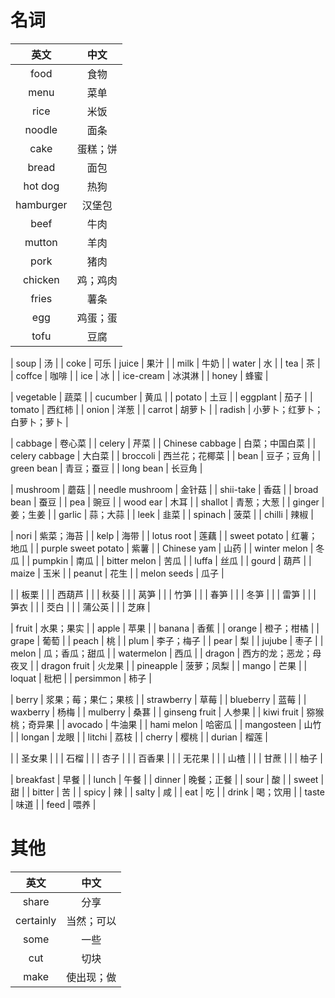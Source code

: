 # 名词
|英文|中文|
|:---:|:---:|
| food | 食物 |
| menu | 菜单 |
| rice | 米饭 |
| noodle | 面条 |
| cake | 蛋糕；饼 |
| bread | 面包 |
| hot dog | 热狗 |
| hamburger | 汉堡包 |
| beef | 牛肉 |
| mutton | 羊肉 |
| pork | 猪肉 |
| chicken | 鸡；鸡肉 |
| fries | 薯条 |
| egg | 鸡蛋；蛋 |
| tofu | 豆腐 |

| soup | 汤 |
| coke | 可乐
| juice | 果汁 | 
| milk | 牛奶 |
| water | 水 |
| tea | 茶 |
| coffce | 咖啡 |
| ice | 冰 |
| ice-cream | 冰淇淋 |
| honey | 蜂蜜 |

| vegetable | 蔬菜 |
| cucumber | 黄瓜 |
| potato | 土豆 |
| eggplant | 茄子 |
| tomato | 西红柿 |
| onion | 洋葱 |
| carrot | 胡萝卜 |
| radish | 小萝卜；红萝卜；白萝卜；萝卜 |

| cabbage | 卷心菜 |
| celery | 芹菜 |
| Chinese cabbage | 白菜；中国白菜 |
| celery cabbage | 大白菜 |
| broccoli | 西兰花；花椰菜 |
| bean | 豆子；豆角 |
| green bean | 青豆；蚕豆 |
| long bean | 长豆角 |

| mushroom | 蘑菇 | 
| needle mushroom | 金针菇 |
| shii-take | 香菇 |
| broad bean | 蚕豆 |
| pea | 豌豆 |
| wood ear | 木耳 |
| shallot | 青葱；大葱 |
| ginger | 姜；生姜 |
| garlic | 蒜；大蒜 |
| leek | 韭菜 |
| spinach | 菠菜 |
| chilli | 辣椒 |

| nori | 紫菜；海苔 |
| kelp | 海带 |
| lotus root | 莲藕 |
| sweet potato | 红薯；地瓜 |
| purple sweet potato | 紫薯 |
| Chinese yam | 山药 |
| winter melon | 冬瓜 |
| pumpkin | 南瓜 |
| bitter melon | 苦瓜 |
| luffa | 丝瓜 |
| gourd | 葫芦 |
| maize | 玉米 |
| peanut | 花生 |
| melon seeds | 瓜子 |

|  | 板栗 |
|  | 西葫芦 |
|  | 秋葵 |
|  | 莴笋 |
|  | 竹笋 |
|  | 春笋 |
|  | 冬笋 |
|  | 雷笋 |
|  | 笋衣 |
|  | 茭白 |
|  | 蒲公英 |
|  | 芝麻 |

| fruit | 水果；果实 |
| apple | 苹果 |
| banana | 香蕉 |
| orange | 橙子；柑橘 |
| grape | 葡萄 |
| peach | 桃 |
| plum | 李子；梅子 |
| pear | 梨 |
| jujube | 枣子 |
| melon | 瓜；香瓜；甜瓜 |
| watermelon | 西瓜 |
| dragon | 西方的龙；恶龙；母夜叉 |
| dragon fruit | 火龙果 |
| pineapple | 菠萝；凤梨 |
| mango | 芒果 |
| loquat | 枇杷 |
| persimmon | 柿子 |

| berry | 浆果；莓；果仁；果核 |
| strawberry | 草莓 |
| blueberry | 蓝莓 |
| waxberry | 杨梅 |
| mulberry | 桑葚 |
| ginseng fruit | 人参果 |
| kiwi fruit | 猕猴桃；奇异果 |
| avocado | 牛油果 |
| hami melon | 哈密瓜 |
| mangosteen | 山竹 |
| longan | 龙眼 |
| litchi | 荔枝 |
| cherry | 樱桃 |
| durian | 榴莲 |

|  | 圣女果 |
|  | 石榴 |
|  | 杏子 |
|  | 百香果 |
|  | 无花果 |
|  | 山楂 |
|  | 甘蔗 |
|  | 柚子 |


| breakfast | 早餐 |
| lunch | 午餐 |
| dinner | 晚餐；正餐 |
| sour | 酸 |
| sweet | 甜 |
| bitter | 苦 |
| spicy | 辣 |
| salty | 咸 |
| eat | 吃 |
| drink | 喝；饮用 |
| taste | 味道 |
| feed | 喂养 |




# 其他
|英文|中文|
|:---:|:---:|
| share | 分享 |
| certainly | 当然；可以 |
| some | 一些 |
| cut | 切块 |
| make | 使出现；做 |

